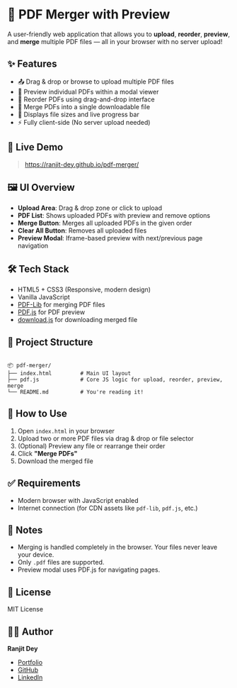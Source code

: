 
# 📄 PDF Merger with Preview

A user-friendly web application that allows you to **upload**, **reorder**, **preview**, and **merge** multiple PDF files — all in your browser with no server upload!

## ✨ Features

- 📤 Drag & drop or browse to upload multiple PDF files
- 👀 Preview individual PDFs within a modal viewer
- 🔀 Reorder PDFs using drag-and-drop interface
- 📎 Merge PDFs into a single downloadable file
- 📏 Displays file sizes and live progress bar
- ⚡ Fully client-side (No server upload needed)

## 🚀 Live Demo

> https://ranjit-dey.github.io/pdf-merger/

## 🖼️ UI Overview

- **Upload Area**: Drag & drop zone or click to upload
- **PDF List**: Shows uploaded PDFs with preview and remove options
- **Merge Button**: Merges all uploaded PDFs in the given order
- **Clear All Button**: Removes all uploaded files
- **Preview Modal**: Iframe-based preview with next/previous page navigation

## 🛠️ Tech Stack

- HTML5 + CSS3 (Responsive, modern design)
- Vanilla JavaScript
- [PDF-Lib](https://pdf-lib.js.org/) for merging PDF files
- [PDF.js](https://mozilla.github.io/pdf.js/) for PDF preview
- [download.js](https://github.com/rndme/download) for downloading merged file

## 📁 Project Structure

```

📦 pdf-merger/
├── index.html         # Main UI layout
├── pdf.js             # Core JS logic for upload, reorder, preview, merge
└── README.md          # You're reading it!

```

## 🧩 How to Use

1. Open `index.html` in your browser
2. Upload two or more PDF files via drag & drop or file selector
3. (Optional) Preview any file or rearrange their order
4. Click **"Merge PDFs"**
5. Download the merged file

## ✅ Requirements

- Modern browser with JavaScript enabled
- Internet connection (for CDN assets like `pdf-lib`, `pdf.js`, etc.)

## 📌 Notes

- Merging is handled completely in the browser. Your files never leave your device.
- Only `.pdf` files are supported.
- Preview modal uses PDF.js for navigating pages.

## 📃 License

MIT License

## 👨‍💻 Author

**Ranjit Dey**

- [Portfolio](https://ranjitdey.vercel.app)
- [GitHub](https://github.com/ranjit-dey)
- [LinkedIn](https://www.linkedin.com/in/ranjitdey)

